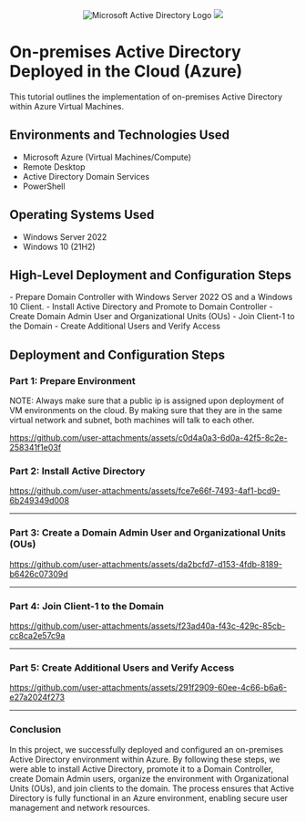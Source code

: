 <p align="center">
<img src="https://i.imgur.com/pU5A58S.png" alt="Microsoft Active Directory Logo"/>        <img src="https://www.eniac.com/wp-content/uploads/2024/08/MicrosoftAzure.png"/>

</p>

<h1>On-premises Active Directory Deployed in the Cloud (Azure)</h1>
This tutorial outlines the implementation of on-premises Active Directory within Azure Virtual Machines.<br />



<h2>Environments and Technologies Used</h2>

- Microsoft Azure (Virtual Machines/Compute)
- Remote Desktop
- Active Directory Domain Services
- PowerShell

<h2>Operating Systems Used</h2>

- Windows Server 2022
- Windows 10 (21H2)

<h2>High-Level Deployment and Configuration Steps</h2>
- Prepare Domain Controller with Windows Server 2022 OS and a Windows 10 Client.
- Install Active Directory and Promote to Domain Controller  
- Create Domain Admin User and Organizational Units (OUs)  
- Join Client-1 to the Domain  
- Create Additional Users and Verify Access  

<h2>Deployment and Configuration Steps</h2>

### Part 1: Prepare Environment
NOTE: Always make sure that a public ip is assigned upon deployment of VM environments on the cloud. By making sure that they are in the same virtual network and subnet, both machines will talk to each other.

https://github.com/user-attachments/assets/c0d4a0a3-6d0a-42f5-8c2e-258341f1e03f



### Part 2: Install Active Directory








https://github.com/user-attachments/assets/fce7e66f-7493-4af1-bcd9-6b249349d008









---

### Part 3: Create a Domain Admin User and Organizational Units (OUs)






https://github.com/user-attachments/assets/da2bcfd7-d153-4fdb-8189-b6426c07309d







  

---

### Part 4: Join Client-1 to the Domain



https://github.com/user-attachments/assets/f23ad40a-f43c-429c-85cb-cc8ca2e57c9a



---

### Part 5: Create Additional Users and Verify Access



https://github.com/user-attachments/assets/291f2909-60ee-4c66-b6a6-e27a2024f273




---

### Conclusion

In this project, we successfully deployed and configured an on-premises Active Directory environment within Azure. By following these steps, we were able to install Active Directory, promote it to a Domain Controller, create Domain Admin users, organize the environment with Organizational Units (OUs), and join clients to the domain. The process ensures that Active Directory is fully functional in an Azure environment, enabling secure user management and network resources.
